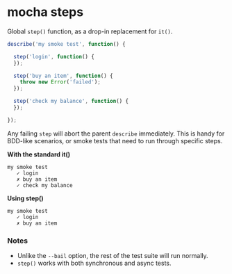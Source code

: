 # mocha steps

Global `step()` function, as a drop-in replacement for `it()`.

```js
describe('my smoke test', function() {

  step('login', function() {
  });

  step('buy an item', function() {
    throw new Error('failed');
  });

  step('check my balance', function() {
  });

});
```

Any failing `step` will abort the parent `describe` immediately. This is handy for BDD-like scenarios, or smoke tests that need to run through specific steps.

**With the standard it()**

```
my smoke test
   ✓ login
   ✗ buy an item
   ✓ check my balance
```

**Using step()**

```
my smoke test
   ✓ login
   ✗ buy an item
```

### Notes

- Unlike the `--bail` option, the rest of the test suite will run normally.
- `step()` works with both synchronous and async tests.
